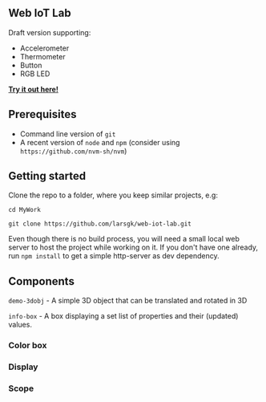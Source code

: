 ## Web IoT Lab

Draft version supporting:

* Accelerometer
* Thermometer
* Button
* RGB LED

**[Try it out here!](https://larsgk.github.io/web-iot-lab/)**

## Prerequisites

* Command line version of `git`
* A recent version of `node` and `npm` (consider using `https://github.com/nvm-sh/nvm`)

## Getting started

Clone the repo to a folder, where you keep similar projects, e.g:

```
cd MyWork

git clone https://github.com/larsgk/web-iot-lab.git
```

Even though there is no build process, you will need a small local web server to host the project while working on it.
If you don't have one already, run `npm install` to get a simple http-server as dev dependency.


## Components

`demo-3dobj` - A simple 3D object that can be translated and rotated in 3D

`info-box` - A box displaying a set list of properties and their (updated) values.

### Color box

### Display

### Scope

